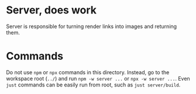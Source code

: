 # Server, does work

Server is responsible for turning render links into images and returning them.

# Commands

Do not use `npm` or `npx` commands in this directory. Instead, go to the workspace root (`../`) and run `npm -w server ...` or `npx -w server ...`. Even `just` commands can be easily run from root, such as `just server/build`.
